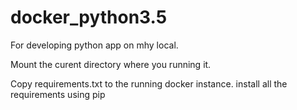 # docker_python3.5

For developing python app on mhy local.

Mount the curent directory where you running it.

Copy requirements.txt to the running docker instance.
install all the requirements using pip

